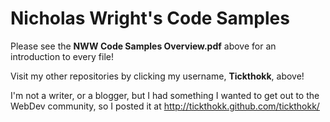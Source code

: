 Nicholas Wright's Code Samples
===========

Please see the **NWW Code Samples Overview.pdf** above for an introduction to every file!

Visit my other repositories by clicking my username, **Tickthokk**, above!

I'm not a writer, or a blogger, but I had something I wanted to get out to the WebDev community, so I posted it at http://tickthokk.github.com/tickthokk/